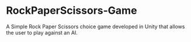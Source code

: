 # RockPaperScissors-Game
A Simple Rock Paper Scissors choice game developed in Unity that allows the user to play against an AI. 

